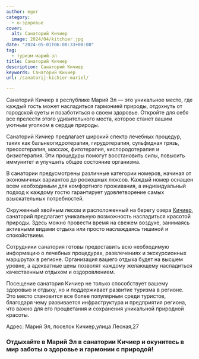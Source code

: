 ```yaml
---
author: egor
category:
  - о-здоровье
cover:
  alt: Санаторий Кичиер
  image: 2024/04/kitchier.jpg
date: "2024-05-01T06:00:33+00:00"
tag:
  - туризм-марий-эл
title: Санаторий Кичиер
description: Санаторий Кичиер
keywords: Санаторий Кичиер
url: /sanatorij-kichier-mariel/

---
```

Санаторий Кичиер в республике Марий Эл — это уникальное место, где каждый гость может насладиться гармонией природы, отдохнуть от городской суеты и позаботиться о своем здоровье. Откройте для себя все прелести этого удивительного места, которое станет вашим уютным уголком в сердце природы.

Санаторий Кичиер предлагает широкий спектр лечебных процедур, таких как бальнеогидротерапия, гирудотерапия, сульфидная грязь, прессотерапия, массаж, фитотерапия, кислородотерапия и физиотерапия. Эти процедуры помогут восстановить силы, повысить иммунитет и улучшить общее состояние организма.

В санатории предусмотрены различные категории номеров, начиная от экономичных вариантов до роскошных люксов. Каждый номер оснащен всем необходимым для комфортного проживания, а индивидуальный подход к каждому гостю гарантирует удовлетворение самых взыскательных потребностей.

Окруженный хвойным лесом и расположенный на берегу озера [Кичиер](/kichier/), санаторий предлагает уникальную возможность насладиться красотой природы. Здесь можно провести время на свежем воздухе, занимаясь активными видами отдыха или просто наслаждаясь тишиной и спокойствием.

Сотрудники санатория готовы предоставить всю необходимую информацию о лечебных процедурах, развлечениях и экскурсионных маршрутах в регионе. Организация вашего отдыха будет на высшем уровне, а адекватные цены позволят каждому желающему насладиться качественным отдыхом и оздоровлением.

Посещение санатория Кичиер не только способствует вашему здоровью и отдыху, но и поддерживает развитие туризма в регионе. Это место становится все более популярным среди туристов, благодаря чему развивается инфраструктура и предприятия региона, что важно для его процветания и сохранения уникальной природной красоты.

Адрес: Марий Эл, поселок Кичиер,улица Лесная,27

### Отдыхайте в Марий Эл в санатории Кичиер и окунитесь в мир заботы о здоровье и гармонии с природой!
